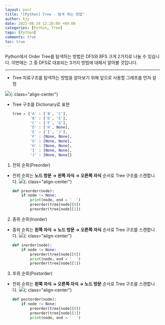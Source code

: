 ```yaml
---
layout: post
title: "[Python] Tree - 탐색 하는 방법"
author: kjy
date: 2023-08-24 12:20:00 +09:00
categories: [Python, Tree]
tags: [Python]
comments: true
toc: true
---
```


Python에서 Order Tree를 탐색하는 방법은 DFS와 BFS 크게 2가지로 나눌 수 있습니다. 이번에는 그 중 DFS로 대표되는 3가지 방법에 대해서 알아볼 것입니다.

---

- Tree 자료구조를 탐색하는 방법을 알아보기 위해 앞으로 사용할 그래프를 먼저 설정

![](https://ifh.cc/g/H4XrWR.png){: class="align-center"}

- Tree 구조를 Dictionary로 표현

  ```python
  tree = {'A' : ['B', 'C'],
          'B' : ['D', 'E'],
          'C' : ['F', 'G'],
          'D' : ['H', None],
          'E' : ['I', 'J'],
          'F' : [None, None],
          'G' : [None, None],
          'H' : [None, None],
          'I' : [None, None],
          'J' : [None, None]}
  ```

1. 전위 순회(Preorder)

- 전위 순회는 **노드 방문 → 왼쪽 자식 → 오른쪽 자식** 순서로 Tree 구조를 스캔합니다.
  ![](https://ifh.cc/g/mfXF9K.gif){: class="align-center"}

  ```python
  def preorder(node):
      if node != None:
          print(node, end = '  ')
          preorder(tree[node][0])
          preorder(tree[node][1])
  ```

2. 중위 순회(Inorder)

- 중위 순회는 **왼쪽 자식 → 노드 방문 → 오른쪽 자식** 순서로 Tree 구조를 스캔합니다.
  ![](https://ifh.cc/g/mfXF9K.gif){: class="align-center"}

  ```python
  def inorder(node):
      if node != None:
          preorder(tree[node][0])
          print(node, end = '  ')
          preorder(tree[node][1])
  ```

3. 후위 순회(Postorder)

- 전위 순회는 **왼쪽 자식 → 오른쪽 자식 → 노드 방문** 순서로 Tree 구조를 스캔합니다.
  ![](https://ifh.cc/g/HLsPdl.gif){: class="align-center"}

  ```python
  def postorder(node):
      if node != None:
          preorder(tree[node][0])
          preorder(tree[node][1])
          print(node, end = '  ')
  ```

